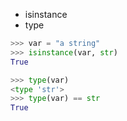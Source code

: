 - isinstance
- type

```python
>>> var = "a string"
>>> isinstance(var, str)
True
```

```python
>>> type(var)
<type 'str'>
>>> type(var) == str
True
```